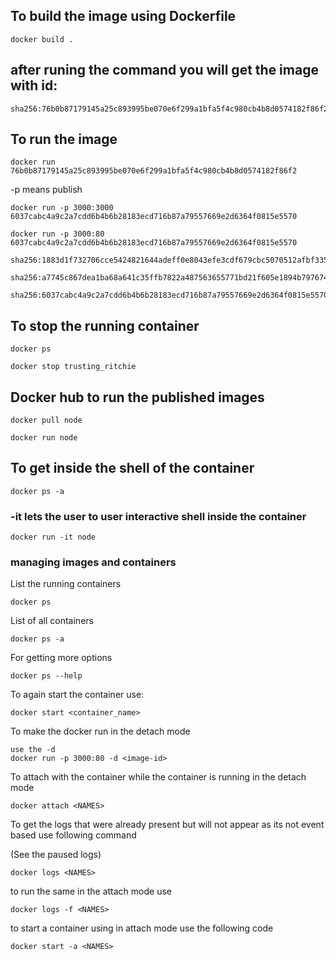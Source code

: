 ## To build the image using Dockerfile

```
docker build .
```

## after runing the command you will get the image with id:

```
sha256:76b0b87179145a25c893995be070e6f299a1bfa5f4c980cb4b8d0574182f86f2
```

## To run the image 

```
docker run 76b0b87179145a25c893995be070e6f299a1bfa5f4c980cb4b8d0574182f86f2
```


-p means publish

```
docker run -p 3000:3000 6037cabc4a9c2a7cdd6b4b6b28183ecd716b87a79557669e2d6364f0815e5570
```

```
docker run -p 3000:80 6037cabc4a9c2a7cdd6b4b6b28183ecd716b87a79557669e2d6364f0815e5570
```


```
sha256:1883d1f732706cce5424821644adeff0e8043efe3cdf679cbc5070512afbf335
```

```
sha256:a7745c867dea1ba68a641c35ffb7822a487563655771bd21f605e1894b797674
```

```
sha256:6037cabc4a9c2a7cdd6b4b6b28183ecd716b87a79557669e2d6364f0815e5570
```


## To stop the running container

```
docker ps
```

```
docker stop trusting_ritchie
```

## Docker hub to run the published images

```
docker pull node
```

```
docker run node
```

## To get inside the shell of the container

```
docker ps -a
```


### -it lets the user to user interactive shell inside the container

```
docker run -it node
```


### managing images and containers

List the running containers 

```
docker ps
```

List of all containers 

```
docker ps -a
```

For getting more options 

```
docker ps --help
```

To again start the container use:

```
docker start <container_name>
```

To make the docker run in the detach mode 

```
use the -d 
docker run -p 3000:80 -d <image-id>
```


To attach with the container while the container is running in the detach mode 

```
docker attach <NAMES>
```

To get the logs that were already present but will not appear as its not event based use following command

(See the paused logs)

```
docker logs <NAMES>
```

to run the same in the attach mode use 

```
docker logs -f <NAMES>
```

to start a container using <NAMES> in attach mode use the following code

```
docker start -a <NAMES>
```





